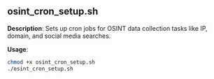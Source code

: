 ## osint_cron_setup.sh
**Description**: Sets up cron jobs for OSINT data collection tasks like IP, domain, and social media searches.

**Usage**:
```bash
chmod +x osint_cron_setup.sh
./osint_cron_setup.sh
